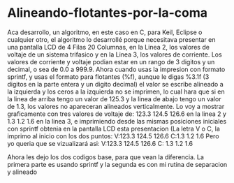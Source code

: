 # Alineando-flotantes-por-la-coma
Aca desarrollo, un algoritmo, en este caso en C, para Keil, Eclipse o cualquier otro, el algoritmo lo desarrollé porque necesitava presentar en una pantalla
LCD de 4 Filas 20 Columnas, en la Linea 2, los valores de voltaje de un sistema trifasico y en la Linea 3, los valores de corriente.
Los valores de corriente y voltaje podian estar en un rango de 3 digitos y un decimal, o sea de 0.0 a 999.9. Ahora cuando usas la impresion con formato sprintf, y usas el formato para flotantes (%f), aunque le digas %3.1f (3 digitos en la parte entera y un digito decimal) el valor se escribe alineado a la izquierda y los ceros
a la izquierda no se imprimen, lo cual hara que si en la linea de arriba tengo un valor de 125.3 y la linea de abajo tengo un valor de 1.3, los valores no apareceran
alineados verticalmente. Lo voy a mostrar graficamente con tres valores de voltaje de: 123.3 124.5 126.6 en la linea 2 y 1.3 1.2 1.6 en la linea 3, e imprimiendo
desde las mismas posiciones iniciales con sprintf obtenia en la pantalla LCD esta presentacion (La letra V o C, la imprimo al inicio con los dos puntos:
V:123.3 124.5 126.6
C:1.3   1.2   1.6
Pero yo queria que se vizualizará asi:
V:123.3 124.5 126.6
C:  1.3   1.2   1.6

Ahora les dejo los dos codigos base, para que vean la diferencia. La primera parte es usando sprintf y la segunda es con mi rutina de separacion y alineado
